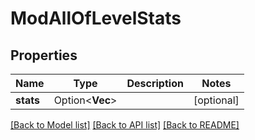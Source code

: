 # ModAllOfLevelStats

## Properties

Name | Type | Description | Notes
------------ | ------------- | ------------- | -------------
**stats** | Option<**Vec<String>**> |  | [optional]

[[Back to Model list]](../README.md#documentation-for-models) [[Back to API list]](../README.md#documentation-for-api-endpoints) [[Back to README]](../README.md)


